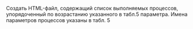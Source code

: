 Cоздать HTML-файл, содержащий список выполняемых процессов,
упорядоченный по возрастанию указанного в табл.5 параметра. Имена параметров
процессов указаны в табл. 5